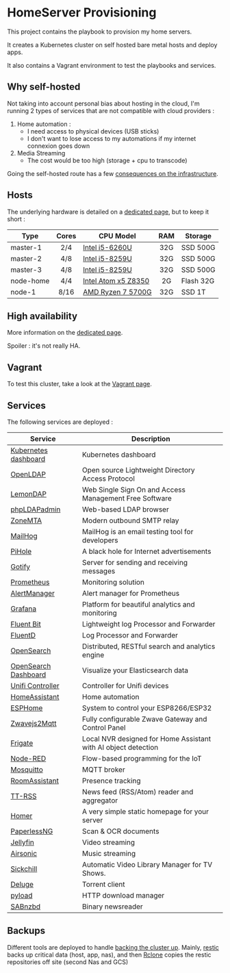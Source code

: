 
# HomeServer Provisioning

This project contains the playbook to provision my home servers.

It creates a Kubernetes cluster on self hosted bare metal hosts and deploy apps.

It also contains a Vagrant environment to test the playbooks and services.

## Why self-hosted

Not taking into account personal bias about hosting in the cloud, I'm running 2 types of services that are not compatible with cloud providers :

1. Home automation :
   * I need access to physical devices (USB sticks)
   * I don't want to lose access to my automations if my internet connexion goes down
2. Media Streaming
    * The cost would be too high (storage + cpu to transcode)

Going the self-hosted route has a few [consequences on the infrastructure](docs/Bare_metal_considerations.md).

## Hosts

The underlying hardware is detailed on a [dedicated page](docs/Hardware_detail.md), but to keep it short :

| Type      | Cores | CPU Model                                                                                                                                |  RAM  | Storage   |
| --------- | :---: | ---------------------------------------------------------------------------------------------------------------------------------------- | :---: | --------- |
| master-1  |  2/4  | [Intel i5-6260U](https://ark.intel.com/products/91160/Intel-Core-i5-6260U-Processor-4M-Cache-up-to-2-90-GHz-)                            |  32G  | SSD 500G  |
| master-2  |  4/8  | [Intel i5-8259U](https://ark.intel.com/content/www/us/en/ark/products/135935/intel-core-i5-8259u-processor-6m-cache-up-to-3-80-ghz.html) |  32G  | SSD 500G  |
| master-3  |  4/8  | [Intel i5-8259U](https://ark.intel.com/content/www/us/en/ark/products/135935/intel-core-i5-8259u-processor-6m-cache-up-to-3-80-ghz.html) |  32G  | SSD 500G  |
| node-home |  4/4  | [Intel Atom x5 Z8350](https://ark.intel.com/products/93361/Intel-Atom-x5-Z8350-Processor-2M-Cache-up-to-1-92-GHz-)                       |  2G   | Flash 32G |
| node-1    | 8/16  | [AMD Ryzen 7 5700G](https://www.amd.com/en/products/apu/amd-ryzen-7-5700g)                                                               |  32G  | SSD 1T    |

## High availability

More information on the [dedicated page](docs/High_availability.md).

Spoiler : it's not really HA.

## Vagrant

To test this cluster, take a look at the [Vagrant page](docs/Vagrant.md).

## Services

The following services are deployed :

| Service                                                          | Description                                                    |
| ---------------------------------------------------------------- | -------------------------------------------------------------- |
| [Kubernetes dashboard](https://github.com/kubernetes/dashboard/) | Kubernetes dashboard                                           |
| [OpenLDAP](https://www.openldap.org/)                            | Open source Lightweight Directory Access Protocol              |
| [LemonDAP](https://lemonldap-ng.org/welcome/)                    | Web Single Sign On and Access Management Free Software         |
| [phpLDAPadmin](http://phpldapadmin.sourceforge.net/)             | Web-based LDAP browser                                         |
| [ZoneMTA](https://github.com/zone-eu/zone-mta)                   | Modern outbound SMTP relay                                     |
| [MailHog](https://github.com/mailhog/MailHog)                    | MailHog is an email testing tool for developers                |
| [PiHole](https://pi-hole.net/)                                   | A black hole for Internet advertisements                       |
| [Gotify](https://github.com/gotify/server)                       | Server for sending and receiving messages                      |
| [Prometheus](https://prometheus.io/)                             | Monitoring solution                                            |
| [AlertManager](https://github.com/prometheus/alertmanager)       | Alert manager for Prometheus                                   |
| [Grafana](https://grafana.com/)                                  | Platform for beautiful analytics and monitoring                |
| [Fluent Bit](https://fluentbit.io/)                              | Lightweight log Processor and Forwarder                        |
| [FluentD](https://www.fluentd.org/)                              | Log Processor and Forwarder                                    |
| [OpenSearch](https://opensearch.org/)                            | Distributed, RESTful search and analytics engine               |
| [OpenSearch Dashboard](https://opensearch.org/)                  | Visualize your Elasticsearch data                              |
| [Unifi Controller](https://unifi-sdn.ubnt.com/)                  | Controller for Unifi devices                                   |
| [HomeAssistant](https://www.home-assistant.io/)                  | Home automation                                                |
| [ESPHome](https://esphome.io/index.html)                         | System to control your ESP8266/ESP32                           |
| [Zwavejs2Mqtt](https://zwave-js.github.io/zwavejs2mqtt/)         | Fully configurable Zwave Gateway and Control Panel             |
| [Frigate](https://blakeblackshear.github.io/frigate/)            | Local NVR designed for Home Assistant with AI object detection |
| [Node-RED](https://nodered.org/)                                 | Flow-based programming for the IoT                             |
| [Mosquitto](https://mosquitto.org/)                              | MQTT broker                                                    |
| [RoomAssistant](https://github.com/mKeRix/room-assistant)        | Presence tracking                                              |
| [TT-RSS](https://tt-rss.org/)                                    | News feed (RSS/Atom) reader and aggregator                     |
| [Homer](https://github.com/bastienwirtz/homer)                   | A very simple static homepage for your server                  |
| [PaperlessNG](https://paperless-ng.readthedocs.io/en/latest/)    | Scan & OCR documents                                           |
| [Jellyfin](https://jellyfin.org/)                                | Video streaming                                                |
| [Airsonic](https://airsonic.github.io/)                          | Music streaming                                                |
| [Sickchill](https://sickchill.github.io/)                        | Automatic Video Library Manager for TV Shows.                  |
| [Deluge](https://deluge-torrent.org/)                            | Torrent client                                                 |
| [pyload](https://pyload.net/)                                    | HTTP download manager                                          |
| [SABnzbd](https://sabnzbd.org/)                                  | Binary newsreader                                              |

## Backups

Different tools are deployed to handle [backing the cluster up](docs/Backups.md).
Mainly, [restic](https://restic.net/) backs up critical data (host, app, nas), and then [Rclone](https://rclone.org/) copies the restic repositories off site (second Nas and GCS)

